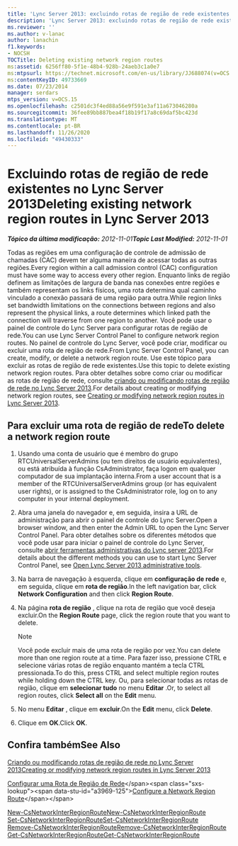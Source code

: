 ```yaml
---
title: 'Lync Server 2013: excluindo rotas de região de rede existentes'
description: 'Lync Server 2013: excluindo rotas de região de rede existentes.'
ms.reviewer: ''
ms.author: v-lanac
author: lanachin
f1.keywords:
- NOCSH
TOCTitle: Deleting existing network region routes
ms:assetid: 6256ff80-5f1e-48b4-928b-24aeb3c1a0e7
ms:mtpsurl: https://technet.microsoft.com/en-us/library/JJ688074(v=OCS.15)
ms:contentKeyID: 49733669
ms.date: 07/23/2014
manager: serdars
mtps_version: v=OCS.15
ms.openlocfilehash: c2501dc3f4ed88a56e9f591e3af11a673046280a
ms.sourcegitcommit: 36fee89bb887bea4f18b19f17a8c69daf5bc423d
ms.translationtype: MT
ms.contentlocale: pt-BR
ms.lasthandoff: 11/26/2020
ms.locfileid: "49430333"
---
```

# <a name="deleting-existing-network-region-routes-in-lync-server-2013"></a><span data-ttu-id="a3969-103">Excluindo rotas de região de rede existentes no Lync Server 2013</span><span class="sxs-lookup"><span data-stu-id="a3969-103">Deleting existing network region routes in Lync Server 2013</span></span>

<div data-xmlns="http://www.w3.org/1999/xhtml">

<div class="topic" data-xmlns="http://www.w3.org/1999/xhtml" data-msxsl="urn:schemas-microsoft-com:xslt" data-cs="https://msdn.microsoft.com/">

<div data-asp="https://msdn2.microsoft.com/asp">



</div>

<div id="mainSection">

<div id="mainBody"><span data-ttu-id="a3969-104">

<span> </span></span><span class="sxs-lookup"><span data-stu-id="a3969-104">

<span> </span></span></span>

<span data-ttu-id="a3969-105">_**Tópico da última modificação:** 2012-11-01_</span><span class="sxs-lookup"><span data-stu-id="a3969-105">_**Topic Last Modified:** 2012-11-01_</span></span>

<span data-ttu-id="a3969-106">Todas as regiões em uma configuração de controle de admissão de chamadas (CAC) devem ter alguma maneira de acessar todas as outras regiões.</span><span class="sxs-lookup"><span data-stu-id="a3969-106">Every region within a call admission control (CAC) configuration must have some way to access every other region.</span></span> <span data-ttu-id="a3969-107">Enquanto links de região definem as limitações de largura de banda nas conexões entre regiões e também representam os links físicos, uma rota determina qual caminho vinculado a conexão passará de uma região para outra.</span><span class="sxs-lookup"><span data-stu-id="a3969-107">While region links set bandwidth limitations on the connections between regions and also represent the physical links, a route determines which linked path the connection will traverse from one region to another.</span></span> <span data-ttu-id="a3969-108">Você pode usar o painel de controle do Lync Server para configurar rotas de região de rede.</span><span class="sxs-lookup"><span data-stu-id="a3969-108">You can use Lync Server Control Panel to configure network region routes.</span></span> <span data-ttu-id="a3969-109">No painel de controle do Lync Server, você pode criar, modificar ou excluir uma rota de região de rede.</span><span class="sxs-lookup"><span data-stu-id="a3969-109">From Lync Server Control Panel, you can create, modify, or delete a network region route.</span></span> <span data-ttu-id="a3969-110">Use este tópico para excluir as rotas de região de rede existentes.</span><span class="sxs-lookup"><span data-stu-id="a3969-110">Use this topic to delete existing network region routes.</span></span> <span data-ttu-id="a3969-111">Para obter detalhes sobre como criar ou modificar as rotas de região de rede, consulte [criando ou modificando rotas de região de rede no Lync Server 2013](lync-server-2013-creating-or-modifying-network-region-routes.md).</span><span class="sxs-lookup"><span data-stu-id="a3969-111">For details about creating or modifying network region routes, see [Creating or modifying network region routes in Lync Server 2013](lync-server-2013-creating-or-modifying-network-region-routes.md).</span></span>

<div>

## <a name="to-delete-a-network-region-route"></a><span data-ttu-id="a3969-112">Para excluir uma rota de região de rede</span><span class="sxs-lookup"><span data-stu-id="a3969-112">To delete a network region route</span></span>

1.  <span data-ttu-id="a3969-113">Usando uma conta de usuário que é membro do grupo RTCUniversalServerAdmins (ou tem direitos de usuário equivalentes), ou está atribuída à função CsAdministrator, faça logon em qualquer computador de sua implantação interna.</span><span class="sxs-lookup"><span data-stu-id="a3969-113">From a user account that is a member of the RTCUniversalServerAdmins group (or has equivalent user rights), or is assigned to the CsAdministrator role, log on to any computer in your internal deployment.</span></span>

2.  <span data-ttu-id="a3969-114">Abra uma janela do navegador e, em seguida, insira a URL de administração para abrir o painel de controle do Lync Server.</span><span class="sxs-lookup"><span data-stu-id="a3969-114">Open a browser window, and then enter the Admin URL to open the Lync Server Control Panel.</span></span> <span data-ttu-id="a3969-115">Para obter detalhes sobre os diferentes métodos que você pode usar para iniciar o painel de controle do Lync Server, consulte [abrir ferramentas administrativas do Lync server 2013](lync-server-2013-open-lync-server-administrative-tools.md).</span><span class="sxs-lookup"><span data-stu-id="a3969-115">For details about the different methods you can use to start Lync Server Control Panel, see [Open Lync Server 2013 administrative tools](lync-server-2013-open-lync-server-administrative-tools.md).</span></span>

3.  <span data-ttu-id="a3969-116">Na barra de navegação à esquerda, clique em **configuração de rede** e, em seguida, clique em **rota de região**.</span><span class="sxs-lookup"><span data-stu-id="a3969-116">In the left navigation bar, click **Network Configuration** and then click **Region Route**.</span></span>

4.  <span data-ttu-id="a3969-117">Na página **rota de região** , clique na rota de região que você deseja excluir.</span><span class="sxs-lookup"><span data-stu-id="a3969-117">On the **Region Route** page, click the region route that you want to delete.</span></span>
    
    <div>
    

    > [!NOTE]  
    > <span data-ttu-id="a3969-118">Você pode excluir mais de uma rota de região por vez.</span><span class="sxs-lookup"><span data-stu-id="a3969-118">You can delete more than one region route at a time.</span></span> <span data-ttu-id="a3969-119">Para fazer isso, pressione CTRL e selecione várias rotas de região enquanto mantém a tecla CTRL pressionada.</span><span class="sxs-lookup"><span data-stu-id="a3969-119">To do this, press CTRL and select multiple region routes while holding down the CTRL key.</span></span> <span data-ttu-id="a3969-120">Ou, para selecionar todas as rotas de região, clique em <STRONG>selecionar tudo</STRONG> no menu <STRONG>Editar</STRONG> .</span><span class="sxs-lookup"><span data-stu-id="a3969-120">Or, to select all region routes, click <STRONG>Select all</STRONG> on the <STRONG>Edit</STRONG> menu.</span></span>

    
    </div>

5.  <span data-ttu-id="a3969-121">No menu **Editar** , clique em **excluir**.</span><span class="sxs-lookup"><span data-stu-id="a3969-121">On the **Edit** menu, click **Delete**.</span></span>

6.  <span data-ttu-id="a3969-122">Clique em **OK**.</span><span class="sxs-lookup"><span data-stu-id="a3969-122">Click **OK**.</span></span>

</div>

<div>

## <a name="see-also"></a><span data-ttu-id="a3969-123">Confira também</span><span class="sxs-lookup"><span data-stu-id="a3969-123">See Also</span></span>


[<span data-ttu-id="a3969-124">Criando ou modificando rotas de região de rede no Lync Server 2013</span><span class="sxs-lookup"><span data-stu-id="a3969-124">Creating or modifying network region routes in Lync Server 2013</span></span>](lync-server-2013-creating-or-modifying-network-region-routes.md)  


<span data-ttu-id="a3969-125">[Configurar uma Rota de Região de Rede](https://technet.microsoft.com/library/gg133706\(v=ocs.15\))</span><span class="sxs-lookup"><span data-stu-id="a3969-125">[Configure a Network Region Route](https://technet.microsoft.com/library/gg133706\(v=ocs.15\))</span></span>  


[<span data-ttu-id="a3969-126">New-CsNetworkInterRegionRoute</span><span class="sxs-lookup"><span data-stu-id="a3969-126">New-CsNetworkInterRegionRoute</span></span>](https://docs.microsoft.com/powershell/module/skype/New-CsNetworkInterRegionRoute)  
[<span data-ttu-id="a3969-127">Set-CsNetworkInterRegionRoute</span><span class="sxs-lookup"><span data-stu-id="a3969-127">Set-CsNetworkInterRegionRoute</span></span>](https://docs.microsoft.com/powershell/module/skype/Set-CsNetworkInterRegionRoute)  
[<span data-ttu-id="a3969-128">Remove-CsNetworkInterRegionRoute</span><span class="sxs-lookup"><span data-stu-id="a3969-128">Remove-CsNetworkInterRegionRoute</span></span>](https://docs.microsoft.com/powershell/module/skype/Remove-CsNetworkInterRegionRoute)  
[<span data-ttu-id="a3969-129">Get-CsNetworkInterRegionRoute</span><span class="sxs-lookup"><span data-stu-id="a3969-129">Get-CsNetworkInterRegionRoute</span></span>](https://docs.microsoft.com/powershell/module/skype/Get-CsNetworkInterRegionRoute)  
  

<span data-ttu-id="a3969-130"></div>

</div>

<span> </span>

</div>

</div>

</span><span class="sxs-lookup"><span data-stu-id="a3969-130"></div>

</div>

<span> </span>

</div>

</div>

</span></span></div>


